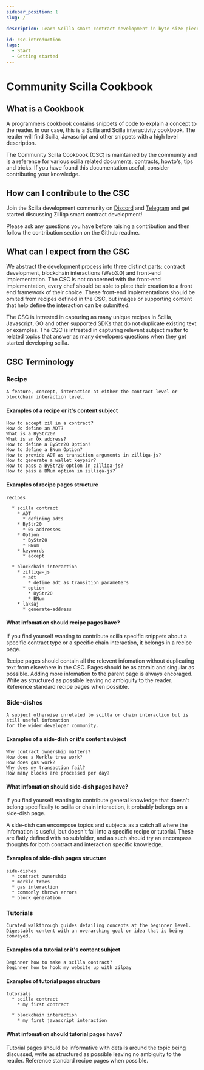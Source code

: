 ```yaml
---
sidebar_position: 1
slug: /

description: Learn Scilla smart contract development in byte size pieces.

id: csc-introduction
tags:
  - Start
  - Getting started
---
```


# Community Scilla Cookbook

## What is a Cookbook

A programmers cookbook contains snippets of code to explain a concept to the reader. In our case, this is a Scilla and Scilla interactivity cookbook. The reader will find Scilla, Javascript and other snippets with a high level description.

The Community Scilla Cookbook (CSC) is maintained by the community and is a reference for various scilla related documents, contracts, howto's, tips and tricks. If you have found this documentation useful, consider contributing your knowledge.

## How can I contribute to the CSC

Join the Scilla development community on [Discord](https://discord.gg/nKznfCaZxy) and [Telegram](https://t.me/ZilliqaDevs) and get started discussing Zilliqa smart contract development!

Please ask any questions you have before raising a contribution and then follow the contribution section on the Github readme.

## What can I expect from the CSC

We abstract the development process into three distinct parts: contract development, blockchain interactions (Web3.0) and front-end implementation. The CSC is not concerned with the front-end implementation, every chef should be able to plate their creation to a front end framework of their choice. These front-end implementations should be omited from recipes defined in the CSC, but images or supporting content that help define the interaction can be submitted.

The CSC is intrested in capturing as many unique recipes in Scilla, Javascript, GO and other supported SDKs that do not duplicate existing text or examples. The CSC is intrested in capturing relevent subject matter to related topics that answer as many developers questions when they get started developing scilla.

## CSC Terminology

### Recipe

```text
A feature, concept, interaction at either the contract level or blockchain interaction level.
```

#### Examples of a recipe or it's content subject

```text
How to accept zil in a contract?
How do define an ADT?
What is a ByStr20?
What is an Ox address?
How to define a ByStr20 Option?
How to define a BNum Option?
How to provide ADT as transition arguments in zilliqa-js?
How to generate a wallet keypair?
How to pass a ByStr20 option in zilliqa-js?
How to pass a BNum option in zilliqa-js?
```

#### Examples of recipe pages structure

```text
recipes

  * scilla contract
    * ADT
      * defining adts
    * ByStr20
      * 0x addresses
    * Option
      * ByStr20
      * BNum
    * keywords
      * accept

  * blockchain interaction
    * zilliqa-js
      * adt
        * define adt as transition parameters
      * option
        * ByStr20
        * BNum
    * laksaj
      * generate-address
```

#### What infomation should recipe pages have?

If you find yourself wanting to contribute scilla specific snippets about a specific contract type or a specific chain interaction, it belongs in a recipe page.

Recipe pages should contain all the relevent infomation without duplicating text from elsewhere in the CSC. Pages should be as atomic and singular as possible. Adding more infomation to the parent page is always encoraged. Write as structured as possible leaving no ambiguity to the reader. Reference standard recipe pages when possible.

### Side-dishes

```text
A subject otherwise unrelated to scilla or chain interaction but is still useful infomation
for the wider developer community.
```

#### Examples of a side-dish or it's content subject

```text
Why contract ownership matters?
How does a Merkle tree work?
How does gas work?
Why does my transaction fail?
How many blocks are processed per day?
```

#### What infomation should side-dish pages have?

If you find yourself wanting to contribute general knowledge that doesn't belong specifically to scilla or chain interaction, it probably belongs on a side-dish page.

A side-dish can encompose topics and subjects as a catch all where the infomation is useful, but doesn't fall into a specific recipe or tutorial. These are flatly defined with no subfolder, and as such should try an encompass thoughts for both contract and interaction specific knowledge.

#### Examples of side-dish pages structure

```text
side-dishes
  * contract ownership
  * merkle trees
  * gas interaction
  * commonly thrown errors
  * block generation
```

### Tutorials

```text
Curated walkthrough guides detailing concepts at the beginner level.
Digestable content with an overarching goal or idea that is being conveyed.
```

#### Examples of a tutorial or it's content subject

```text
Beginner how to make a scilla contract?
Beginner how to hook my website up with zilpay
```

#### Examples of tutorial pages structure

```text
tutorials
  * scilla contract
    * my first contract

  * blockchain interaction
    * my first javascript interaction
```

#### What infomation should tutorial pages have?

Tutorial pages should be informative with details around the topic being discussed, write as structured as possible leaving no ambiguity to the reader. Reference standard recipe pages when possible.
